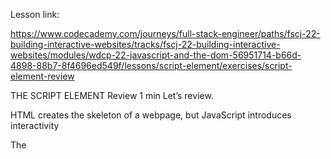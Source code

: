 Lesson link:

https://www.codecademy.com/journeys/full-stack-engineer/paths/fscj-22-building-interactive-websites/tracks/fscj-22-building-interactive-websites/modules/wdcp-22-javascript-and-the-dom-56951714-b66d-4898-88b7-8f4696ed549f/lessons/script-element/exercises/script-element-review



THE SCRIPT ELEMENT
Review
1 min
Let’s review.

HTML creates the skeleton of a webpage, but JavaScript introduces interactivity

The <script> element has an opening and closing tag. You can embed JavaScript code inbetween the opening and closing <script> tags.

You link to external JavaScript files with the src attribute in the opening <script> tag.

By default, scripts are loaded and executed as soon as the HTML parser encounters them in the HTML file, the HTML parser waits to load the entire script before from proceeding to parse the rest of the page elements.

The defer attribute ensures that the entire HTML file has been parsed before the script is executed.

The async attribute will allow the HTML parser to continue parsing as the script is being downloaded, but will execute immediately after it has been downloaded.

The old convention was to put scripts right before the </body> tag to prevent the script from blocking the rest of the HTML content. Now, the convention is to put the script tag in the <head> element and to use the defer and async attributes.
